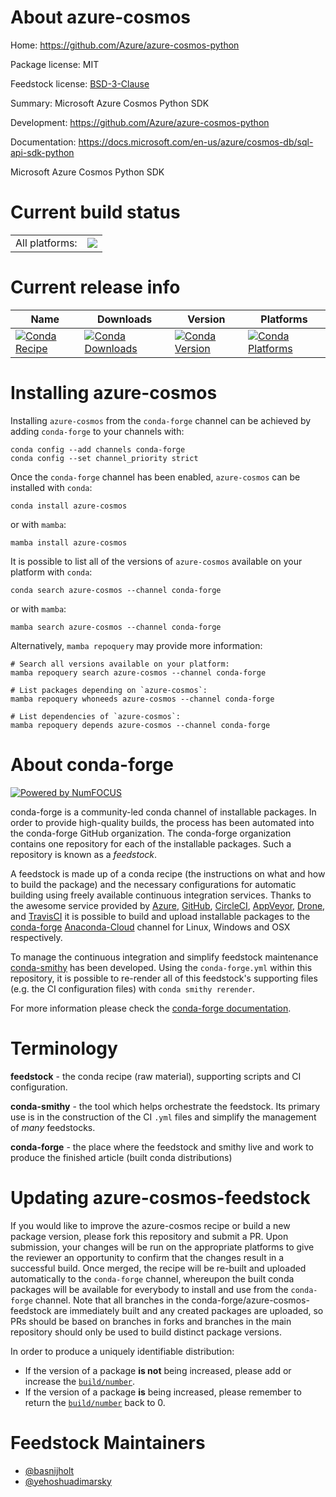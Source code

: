 About azure-cosmos
==================

Home: https://github.com/Azure/azure-cosmos-python

Package license: MIT

Feedstock license: [BSD-3-Clause](https://github.com/conda-forge/azure-cosmos-feedstock/blob/main/LICENSE.txt)

Summary: Microsoft Azure Cosmos Python SDK

Development: https://github.com/Azure/azure-cosmos-python

Documentation: https://docs.microsoft.com/en-us/azure/cosmos-db/sql-api-sdk-python

Microsoft Azure Cosmos Python SDK

Current build status
====================


<table><tr><td>All platforms:</td>
    <td>
      <a href="https://dev.azure.com/conda-forge/feedstock-builds/_build/latest?definitionId=6373&branchName=main">
        <img src="https://dev.azure.com/conda-forge/feedstock-builds/_apis/build/status/azure-cosmos-feedstock?branchName=main">
      </a>
    </td>
  </tr>
</table>

Current release info
====================

| Name | Downloads | Version | Platforms |
| --- | --- | --- | --- |
| [![Conda Recipe](https://img.shields.io/badge/recipe-azure--cosmos-green.svg)](https://anaconda.org/conda-forge/azure-cosmos) | [![Conda Downloads](https://img.shields.io/conda/dn/conda-forge/azure-cosmos.svg)](https://anaconda.org/conda-forge/azure-cosmos) | [![Conda Version](https://img.shields.io/conda/vn/conda-forge/azure-cosmos.svg)](https://anaconda.org/conda-forge/azure-cosmos) | [![Conda Platforms](https://img.shields.io/conda/pn/conda-forge/azure-cosmos.svg)](https://anaconda.org/conda-forge/azure-cosmos) |

Installing azure-cosmos
=======================

Installing `azure-cosmos` from the `conda-forge` channel can be achieved by adding `conda-forge` to your channels with:

```
conda config --add channels conda-forge
conda config --set channel_priority strict
```

Once the `conda-forge` channel has been enabled, `azure-cosmos` can be installed with `conda`:

```
conda install azure-cosmos
```

or with `mamba`:

```
mamba install azure-cosmos
```

It is possible to list all of the versions of `azure-cosmos` available on your platform with `conda`:

```
conda search azure-cosmos --channel conda-forge
```

or with `mamba`:

```
mamba search azure-cosmos --channel conda-forge
```

Alternatively, `mamba repoquery` may provide more information:

```
# Search all versions available on your platform:
mamba repoquery search azure-cosmos --channel conda-forge

# List packages depending on `azure-cosmos`:
mamba repoquery whoneeds azure-cosmos --channel conda-forge

# List dependencies of `azure-cosmos`:
mamba repoquery depends azure-cosmos --channel conda-forge
```


About conda-forge
=================

[![Powered by
NumFOCUS](https://img.shields.io/badge/powered%20by-NumFOCUS-orange.svg?style=flat&colorA=E1523D&colorB=007D8A)](https://numfocus.org)

conda-forge is a community-led conda channel of installable packages.
In order to provide high-quality builds, the process has been automated into the
conda-forge GitHub organization. The conda-forge organization contains one repository
for each of the installable packages. Such a repository is known as a *feedstock*.

A feedstock is made up of a conda recipe (the instructions on what and how to build
the package) and the necessary configurations for automatic building using freely
available continuous integration services. Thanks to the awesome service provided by
[Azure](https://azure.microsoft.com/en-us/services/devops/), [GitHub](https://github.com/),
[CircleCI](https://circleci.com/), [AppVeyor](https://www.appveyor.com/),
[Drone](https://cloud.drone.io/welcome), and [TravisCI](https://travis-ci.com/)
it is possible to build and upload installable packages to the
[conda-forge](https://anaconda.org/conda-forge) [Anaconda-Cloud](https://anaconda.org/)
channel for Linux, Windows and OSX respectively.

To manage the continuous integration and simplify feedstock maintenance
[conda-smithy](https://github.com/conda-forge/conda-smithy) has been developed.
Using the ``conda-forge.yml`` within this repository, it is possible to re-render all of
this feedstock's supporting files (e.g. the CI configuration files) with ``conda smithy rerender``.

For more information please check the [conda-forge documentation](https://conda-forge.org/docs/).

Terminology
===========

**feedstock** - the conda recipe (raw material), supporting scripts and CI configuration.

**conda-smithy** - the tool which helps orchestrate the feedstock.
                   Its primary use is in the construction of the CI ``.yml`` files
                   and simplify the management of *many* feedstocks.

**conda-forge** - the place where the feedstock and smithy live and work to
                  produce the finished article (built conda distributions)


Updating azure-cosmos-feedstock
===============================

If you would like to improve the azure-cosmos recipe or build a new
package version, please fork this repository and submit a PR. Upon submission,
your changes will be run on the appropriate platforms to give the reviewer an
opportunity to confirm that the changes result in a successful build. Once
merged, the recipe will be re-built and uploaded automatically to the
`conda-forge` channel, whereupon the built conda packages will be available for
everybody to install and use from the `conda-forge` channel.
Note that all branches in the conda-forge/azure-cosmos-feedstock are
immediately built and any created packages are uploaded, so PRs should be based
on branches in forks and branches in the main repository should only be used to
build distinct package versions.

In order to produce a uniquely identifiable distribution:
 * If the version of a package **is not** being increased, please add or increase
   the [``build/number``](https://docs.conda.io/projects/conda-build/en/latest/resources/define-metadata.html#build-number-and-string).
 * If the version of a package **is** being increased, please remember to return
   the [``build/number``](https://docs.conda.io/projects/conda-build/en/latest/resources/define-metadata.html#build-number-and-string)
   back to 0.

Feedstock Maintainers
=====================

* [@basnijholt](https://github.com/basnijholt/)
* [@yehoshuadimarsky](https://github.com/yehoshuadimarsky/)

